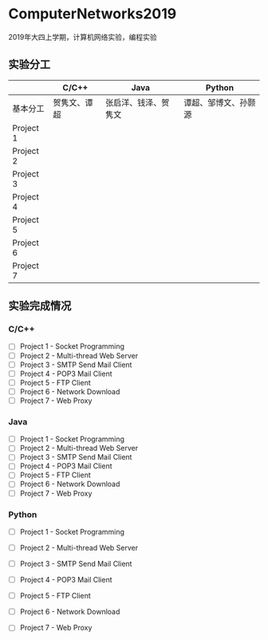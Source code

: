 # ComputerNetworks2019

2019年大四上学期，计算机网络实验，编程实验

## 实验分工

|           | C/C++        | Java                 | Python               |
| --------- | ------------ | -------------------- | -------------------- |
| 基本分工  | 贺隽文、谭超 | 张启洋、钱泽、贺隽文 | 谭超、邹博文、孙颢源 |
| Project 1 |              |                      |                      |
| Project 2 |              |                      |                      |
| Project 3 |              |                      |                      |
| Project 4 |              |                      |                      |
| Project 5 |              |                      |                      |
| Project 6 |              |                      |                      |
| Project 7 |              |                      |                      |



## 实验完成情况

### C/C++

- [ ] Project 1 - Socket Programming
- [ ] Project 2 - Multi-thread Web Server
- [ ] Project 3 - SMTP Send Mail Client
- [ ] Project 4 - POP3 Mail Client
- [ ] Project 5 - FTP Client
- [ ] Project 6 - Network Download
- [ ] Project 7 - Web Proxy

### Java

- [ ] Project 1 - Socket Programming
- [ ] Project 2 - Multi-thread Web Server
- [ ] Project 3 - SMTP Send Mail Client
- [ ] Project 4 - POP3 Mail Client
- [ ] Project 5 - FTP Client
- [ ] Project 6 - Network Download
- [ ] Project 7 - Web Proxy

### Python

- [ ] Project 1 - Socket Programming
- [ ] Project 2 - Multi-thread Web Server
- [ ] Project 3 - SMTP Send Mail Client
- [ ] Project 4 - POP3 Mail Client
- [ ] Project 5 - FTP Client
- [ ] Project 6 - Network Download
- [ ] Project 7 - Web Proxy

